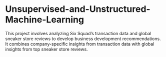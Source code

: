 # Unsupervised-and-Unstructured-Machine-Learning

This project involves analyzing Six Squad’s transaction data and global sneaker store reviews to develop business development recommendations. It combines company-specific insights from transaction data with global insights from top sneaker store reviews.
